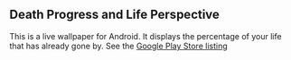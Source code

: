 ## Death Progress and Life Perspective

This is a live wallpaper for Android. It displays the percentage of your life that has already gone by. 
See the [Google Play Store listing](https://play.google.com/store/apps/details?id=com.machinerychorus.lifeprogresswallpaper)
